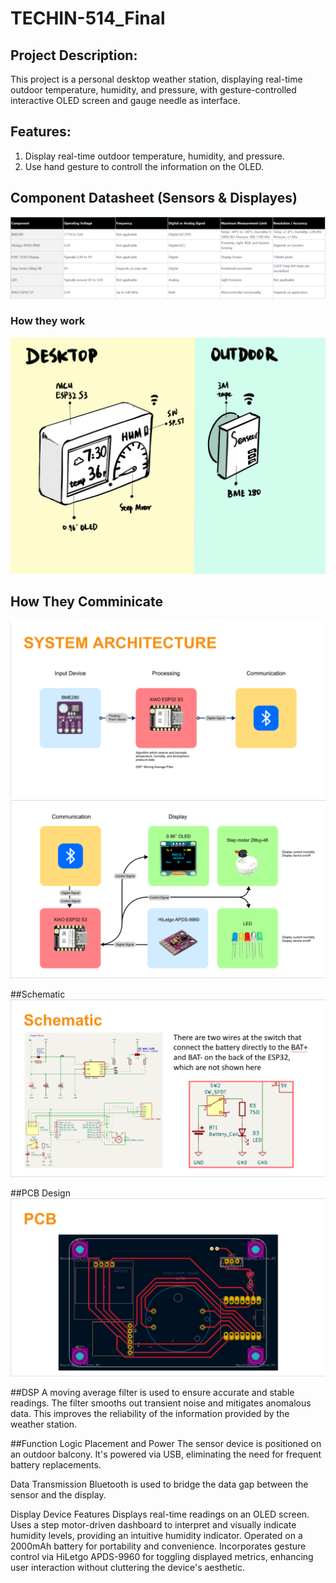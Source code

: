 # TECHIN-514_Final

## Project Description: 
This project is a personal desktop weather station, displaying real-time outdoor temperature, humidity, and pressure, with gesture-controlled interactive OLED screen and gauge needle as interface.

## Features:
1. Display real-time outdoor temperature, humidity, and pressure.
2. Use hand gesture to controll the information on the OLED.

## Component Datasheet (Sensors & Displayes)
![GitHub Logo](https://github.com/KrantLeeee/TECHIN-514_Final/blob/main/IMG/image%2055.png)
### How they work
![GitHub Logo](https://github.com/KrantLeeee/TECHIN-514_Final/blob/main/IMG/553ca108202862de61ef6196337a7ab.jpg)

## How They Comminicate
![GitHub Logo](https://github.com/KrantLeeee/TECHIN-514_Final/blob/main/IMG/ARCHITECTURE%201.png)
![GitHub Logo](https://github.com/KrantLeeee/TECHIN-514_Final/blob/main/IMG/ARCHITECTURE%202.png)

##Schematic
![GitHub Logo](https://github.com/KrantLeeee/TECHIN-514_Final/blob/main/IMG/WIRING.png)

##PCB Design
![GitHub Logo](https://github.com/KrantLeeee/TECHIN-514_Final/blob/main/IMG/PCB.png)

##DSP
A moving average filter is used to ensure accurate and stable readings.
The filter smooths out transient noise and mitigates anomalous data.
This improves the reliability of the information provided by the weather station.

##Function Logic
Placement and Power
The sensor device is positioned on an outdoor balcony.
It's powered via USB, eliminating the need for frequent battery replacements.

Data Transmission
Bluetooth is used to bridge the data gap between the sensor and the display.

Display Device Features
Displays real-time readings on an OLED screen.
Uses a step motor-driven dashboard to interpret and visually indicate humidity levels, providing an intuitive humidity indicator.
Operated on a 2000mAh battery for portability and convenience.
Incorporates gesture control via HiLetgo APDS-9960 for toggling displayed metrics, enhancing user interaction without cluttering the device's aesthetic.
